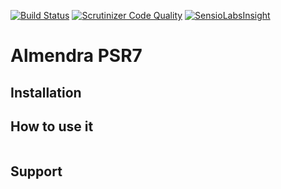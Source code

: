 [![Build Status](https://travis-ci.org/RickyNRoses87/almendra-psr7.svg?branch=master)](https://travis-ci.org/RickyNRoses87/almendra-psr7)
[![Scrutinizer Code Quality](https://scrutinizer-ci.com/g/RickyNRoses87/almendra-psr7/badges/quality-score.png?b=master)](https://scrutinizer-ci.com/g/RickyNRoses87/almendra-psr7/?branch=master)
[![SensioLabsInsight](https://insight.sensiolabs.com/projects/c06d59b6-f4e3-4708-bef5-59ffaab89c41/big.png)](https://insight.sensiolabs.com/projects/c06d59b6-f4e3-4708-bef5-59ffaab89c41)


# Almendra PSR7

## Installation



## How to use it


```
```


## Support



